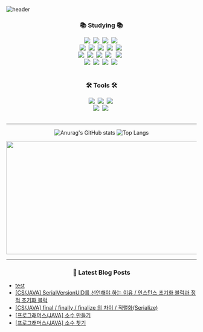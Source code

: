 ![header](https://capsule-render.vercel.app/api?type=waving&color=gradient&height=120&animation=fadeIn&section=footer&text=Yuri's+github&fontAlign=70)

<h3 align="center">📚 Studying 📚</h3>
<div align="center">
  <img src="https://img.shields.io/badge/java-007396?style=for-the-badge&logo=OpenJDK&logoColor=white">&nbsp
  <img src="https://img.shields.io/badge/Spring-6DB33F?style=for-the-badge&logo=Spring&logoColor=white">&nbsp
  <img src="https://img.shields.io/badge/springboot-6DB33F?style=for-the-badge&logo=springboot&logoColor=white">&nbsp
  <img src="https://img.shields.io/badge/MySQL-4479A1?style=for-the-badge&logo=MySQL&logoColor=white">&nbsp
</div>

<div align="center">
  <img src="https://img.shields.io/badge/react-20232a.svg?style=for-the-badge&logo=react&logoColor=61DAFB" />&nbsp
  <img src="https://img.shields.io/badge/javascript-F7DF1E.svg?style=for-the-badge&logo=javascript&logoColor=20232a" />&nbsp
  <img src="https://img.shields.io/badge/jquery-0769AD?style=for-the-badge&logo=jquery&logoColor=white">&nbsp
  <img src="https://img.shields.io/badge/html5-E34F26.svg?style=for-the-badge&logo=html5&logoColor=white" />&nbsp
  <img src="https://img.shields.io/badge/Node.js-339933?style=flat-square&logo=Node.js&logoColor=white"/>&nbsp
</div>

<div align="center">
  <img src="https://img.shields.io/badge/styled--components-DB7093?style=for-the-badge&logo=styled-components&logoColor=ffd35b" />&nbsp
  <img src="https://img.shields.io/badge/css3-1572B6.svg?style=for-the-badge&logo=css3&logoColor=white" />&nbsp
  <img src="https://img.shields.io/badge/python-3670A0?style=for-the-badge&logo=python&logoColor=ffdd54" />&nbsp
  <img src="https://img.shields.io/badge/oracle-F80000?style=for-the-badge&logo=oracle&logoColor=white"> &nbsp
  <img src="https://img.shields.io/badge/mariaDB-003545?style=for-the-badge&logo=mariaDB&logoColor=white"> &nbsp
</div>


<div align="center">
  <img src="https://img.shields.io/badge/typescript-007ACC.svg?style=for-the-badge&logo=typescript&logoColor=white" />&nbsp
  <img src="https://img.shields.io/badge/React%20Query-FF4154?style=for-the-badge&logo=react%20query&logoColor=white" />&nbsp
  <img src="https://img.shields.io/badge/bootstrap-7952B3?style=for-the-badge&logo=bootstrap&logoColor=white">&nbsp
  <img src="https://img.shields.io/badge/JSON-000000?style=flat-square&logo=json&logoColor=white"/>&nbsp
</div>

<br>

<h3 align="center">🛠 Tools 🛠</h3>
<div align="center">
  <img src="https://img.shields.io/badge/git-F05033.svg?style=for-the-badge&logo=git&logoColor=white" />&nbsp
  <img src="https://img.shields.io/badge/github-181717.svg?style=for-the-badge&logo=github&logoColor=white" />&nbsp
  <img src="https://img.shields.io/badge/Notion-F3F3F3.svg?style=for-the-badge&logo=notion&logoColor=black" />&nbsp
</div>



<div align="center">
  <img src="https://img.shields.io/badge/VSCode-2C2C32.svg?style=for-the-badge&logo=visual-studio-code&logoColor=22ABF3" />&nbsp
  <img src="https://img.shields.io/badge/figma-F24E1E.svg?style=for-the-badge&logo=figma&logoColor=white" />&nbsp
</div>

<br>



<hr>

<div align="center">
 
 ![Anurag's GitHub stats](https://github-readme-stats.vercel.app/api?username=kimyurie&theme=radical&show_icons=true)
 ![Top Langs](https://github-readme-stats.vercel.app/api/top-langs/?username=kimyurie&layout=compact&theme=radical)

</div>

<div align="center">
  <a href="https://github.com/devxb/gitanimals">
  <img
    src="https://render.gitanimals.org/farms/kimyurie"
    width="600"
    height="300"
  />
  </a>
</div>


<hr>



<!--
**kimyurie/kimyurie** is a ✨ _special_ ✨ repository because its `README.md` (this file) appears on your GitHub profile.

Here are some ideas to get you started:

- 🔭 I’m currently working on ...
- 🌱 I’m currently learning ...
- 👯 I’m looking to collaborate on ...
- 🤔 I’m looking for help with ...
- 💬 Ask me about ...
- 📫 How to reach me: ...
- 😄 Pronouns: ...
- ⚡ Fun fact: ...
-->

<h3 align="center">📢 Latest Blog Posts</h3>
<ul>
<li><a href="https://hsyr1791.tistory.com/223" target="_blank">test</a></li>
<li><a href="https://hsyr1791.tistory.com/220" target="_blank">[CS/JAVA] SerialVersionUID를 선언해야 하는 이유 / 인스턴스 초기화 블럭과 정적 초기화 블럭</a></li>
<li><a href="https://hsyr1791.tistory.com/219" target="_blank">[CS/JAVA] final / finally / finalize 의 차이 / 직렬화(Serialize)</a></li>
<li><a href="https://hsyr1791.tistory.com/217" target="_blank">[프로그래머스/JAVA] 소수 만들기</a></li>
<li><a href="https://hsyr1791.tistory.com/216" target="_blank">[프로그래머스/JAVA] 소수 찾기</a></li>
</ul>




